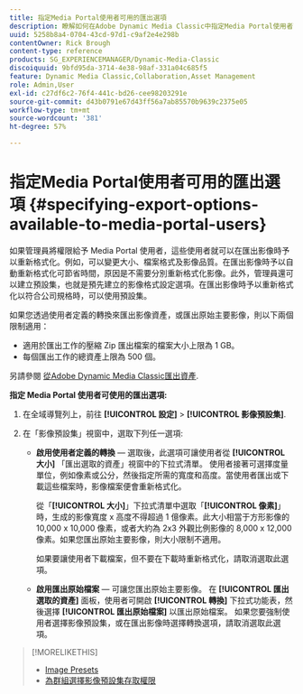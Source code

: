 ```yaml
---
title: 指定Media Portal使用者可用的匯出選項
description: 瞭解如何在Adobe Dynamic Media Classic中指定Media Portal使用者可用的匯出選項。
uuid: 5258b8a4-0704-43cd-97d1-c9af2e4e298b
contentOwner: Rick Brough
content-type: reference
products: SG_EXPERIENCEMANAGER/Dynamic-Media-Classic
discoiquuid: 9bfd95da-3714-4e38-98af-331a04c685f5
feature: Dynamic Media Classic,Collaboration,Asset Management
role: Admin,User
exl-id: c27df6c2-76f4-441c-bd26-cee98203291e
source-git-commit: d43b0791e67d43ff56a7ab85570b9639c2375e05
workflow-type: tm+mt
source-wordcount: '381'
ht-degree: 57%

---
```


# 指定Media Portal使用者可用的匯出選項 {#specifying-export-options-available-to-media-portal-users}

如果管理員將權限給予 Media Portal 使用者，這些使用者就可以在匯出影像時予以重新格式化。例如，可以變更大小、檔案格式及影像品質。在匯出影像時予以自動重新格式化可節省時間，原因是不需要分別重新格式化影像。此外，管理員還可以建立預設集，也就是預先建立的影像格式設定選項。在匯出影像時予以重新格式化以符合公司規格時，可以使用預設集。

如果您透過使用者定義的轉換來匯出影像資產，或匯出原始主要影像，則以下兩個限制適用：

* 適用於匯出工作的壓縮 Zip 匯出檔案的檔案大小上限為 1 GB。
* 每個匯出工作的總資產上限為 500 個。

另請參閱 [從Adobe Dynamic Media Classic匯出資產](exporting-assets-from-dmc.md#exporting-assets-from_dmc).

**指定 Media Portal 使用者可使用的匯出選項:**

1. 在全域導覽列上，前往 **[!UICONTROL 設定]** > **[!UICONTROL 影像預設集]**.
1. 在「影像預設集」視窗中，選取下列任一選項:

   * **啟用使用者定義的轉換**  — 選取後，此選項可讓使用者從 **[!UICONTROL 大小]** 「匯出選取的資產」視窗中的下拉式清單。 使用者接著可選擇度量單位，例如像素或公分，然後指定所需的寬度和高度。當使用者匯出或下載這些檔案時，影像檔案便會重新格式化。

      從「**[!UICONTROL 大小]**」下拉式清單中選取「**[!UICONTROL 像素]**」時，生成的影像寬度 x 高度不得超過 1 億像素。此大小相當于方形影像的 10,000 x 10,000 像素，或者大約為 2x3 外觀比例影像的 8,000 x 12,000 像素。如果您匯出原始主要影像，則大小限制不適用。

      如果要讓使用者下載檔案，但不要在下載時重新格式化，請取消選取此選項。

   * **啟用匯出原始檔案**  — 可讓您匯出原始主要影像。 在 **[!UICONTROL 匯出選取的資產]** 面板，使用者可開啟 **[!UICONTROL 轉換]** 下拉式功能表，然後選擇 **[!UICONTROL 匯出原始檔案]** 以匯出原始檔案。 如果您要強制使用者選擇影像預設集，或在匯出影像時選擇轉換選項，請取消選取此選項。

>[!MORELIKETHIS]
>
>* [Image Presets](application-setup.md#image_presets)
>* [為群組選擇影像預設集存取權限](creating-media-portal-groups.md#choosing_image_preset_access_permissions_for_a_group)

